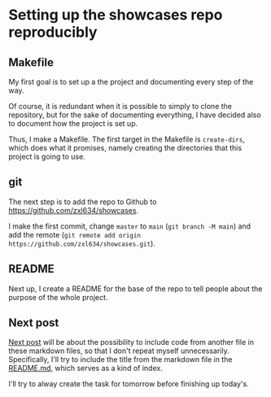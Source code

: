 # Setting up the showcases repo reproducibly

## Makefile
My first goal is to set up a the project and documenting every step of the way.

Of course, it is redundant when it is possible to simply to clone the repository, but for the sake of documenting everything, I have decided also to document how the project is set up.

Thus, I make a Makefile. The first target in the Makefile is `create-dirs`, which does what it promises, namely creating the directories that this project is going to use.

## git
The next step is to add the repo to Github to https://github.com/zxl634/showcases.

I make the first commit, change `master` to `main` (`git branch -M main`) and add the remote (`git remote add origin https://github.com/zxl634/showcases.git`).

## README
Next up, I create a README for the base of the repo to tell people about the purpose of the whole project.

## Next post
[Next post](2.md) will be about the possibility to include code from another file in these markdown files, so that I don't repeat myself unnecessarily. Specifically, I'll try to include the title from the markdown file in the [README.md](README.md), which serves as a kind of index.

I'll try to alway create the task for tomorrow before finishing up today's.
